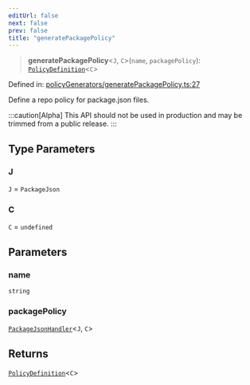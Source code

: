 ```yaml
---
editUrl: false
next: false
prev: false
title: "generatePackagePolicy"
---
```


> **generatePackagePolicy**\<`J`, `C`\>(`name`, `packagePolicy`): [`PolicyDefinition`](/api/interfaces/policydefinition/)\<`C`\>

Defined in: [policyGenerators/generatePackagePolicy.ts:27](https://github.com/tylerbutler/tools-monorepo/blob/main/packages/repopo/src/policyGenerators/generatePackagePolicy.ts#L27)

Define a repo policy for package.json files.

:::caution[Alpha]
This API should not be used in production and may be trimmed from a public release.
:::

## Type Parameters

### J

`J` = `PackageJson`

### C

`C` = `undefined`

## Parameters

### name

`string`

### packagePolicy

[`PackageJsonHandler`](/api/type-aliases/packagejsonhandler/)\<`J`, `C`\>

## Returns

[`PolicyDefinition`](/api/interfaces/policydefinition/)\<`C`\>
